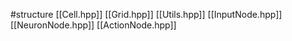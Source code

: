 #structure
[[Cell.hpp]]
[[Grid.hpp]]
[[Utils.hpp]]
[[InputNode.hpp]]
[[NeuronNode.hpp]]
[[ActionNode.hpp]]
